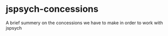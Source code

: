 # jspsych-concessions
A brief summery on the concessions we have to make in order to work with jspsych 
